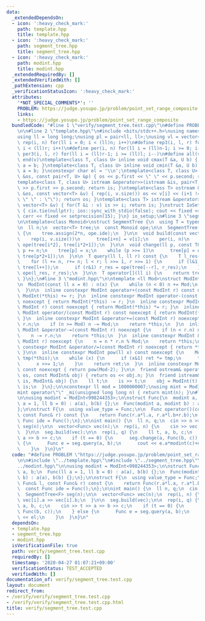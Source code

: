 ```yaml
---
data:
  _extendedDependsOn:
  - icon: ':heavy_check_mark:'
    path: template.hpp
    title: template.hpp
  - icon: ':heavy_check_mark:'
    path: segment_tree.hpp
    title: segment_tree.hpp
  - icon: ':heavy_check_mark:'
    path: modint.hpp
    title: modint.hpp
  _extendedRequiredBy: []
  _extendedVerifiedWith: []
  _pathExtension: cpp
  _verificationStatusIcon: ':heavy_check_mark:'
  attributes:
    '*NOT_SPECIAL_COMMENTS*': ''
    PROBLEM: https://judge.yosupo.jp/problem/point_set_range_composite
    links:
    - https://judge.yosupo.jp/problem/point_set_range_composite
  bundledCode: "#line 1 \"verify/segment_tree.test.cpp\"\n#define PROBLEM \"https://judge.yosupo.jp/problem/point_set_range_composite\"\
    \n\n#line 2 \"template.hpp\"\n#include <bits/stdc++.h>\nusing namespace std;\n\
    using ll = long long;\nusing pl = pair<ll, ll>;\nusing vl = vector<ll>;\n#define\
    \ rep(i, n) for(ll i = 0; i < (ll)n; i++)\n#define rep3(i, l, r) for(ll i = l;\
    \ i < (ll)r; i++)\n#define per(i, n) for(ll i = (ll)n-1; i >= 0; i--)\n#define\
    \ per3(i, l, r) for(ll i = (ll)r-1; i >= (ll)l; i--)\n#define all(v) begin(v),\
    \ end(v)\ntemplate<class T, class U> inline void cmax(T &a, U b) { if (a < b)\
    \ a = b; }\ntemplate<class T, class U> inline void cmin(T &a, U b) { if (a > b)\
    \ a = b; }\nconstexpr char el = '\\n';\ntemplate<class T, class U> ostream &operator<<(ostream\
    \ &os, const pair<T, U> &p) { os << p.first << \" \" << p.second; return os; }\n\
    template<class T, class U> istream &operator>>(istream &is, pair<T, U> &p) { is\
    \ >> p.first >> p.second; return is; }\ntemplate<class T> ostream &operator<<(ostream\
    \ &os, const vector<T> &v) { rep(i, v.size()) os << v[i] << (i+1 != v.size() ?\
    \ \" \" : \"\"); return os; }\ntemplate<class T> istream &operator>>(istream &is,\
    \ vector<T> &v) { for(T &i : v) is >> i; return is; }\nstruct IoSetup {\n  IoSetup()\
    \ { cin.tie(nullptr); ios::sync_with_stdio(false); cout << fixed << setprecision(15);\
    \ cerr << fixed << setprecision(15); }\n} io_setup;\n#line 3 \"segment_tree.hpp\"\
    \n\ntemplate<class Monoid>\nstruct SegmentTree {\n  using T = typename Monoid::value_type;\n\
    \n  ll n;\n  vector<T> tree;\n  const Monoid ope;\n\n  SegmentTree(ll n) : n(n)\
    \ {\n    tree.assign(2*n, ope.ide);\n  }\n\n  void build(const vector<T>& v) {\n\
    \    rep(i, v.size())\n      tree[i+n] = v[i];\n    per(i, n)\n      tree[i] =\
    \ ope(tree[i*2], tree[i*2+1]);\n  }\n\n  void change(ll p, const T& x) {\n   \
    \ p += n;\n    tree[p] = x;\n    while (p >>= 1)\n      tree[p] = ope(tree[p*2],\
    \ tree[p*2+1]);\n  }\n\n  T query(ll l, ll r) const {\n    T l_res{};\n    T r_res{};\n\
    \    for (l += n, r+= n; l < r; l >>= 1, r >>= 1) {\n      if (l&1) l_res = ope(l_res,\
    \ tree[l++]);\n      if (r&1) r_res = ope(tree[--r], r_res);\n    }\n    return\
    \ ope(l_res, r_res);\n  }\n\n  T operator[](ll i) {\n    return tree[i+n];\n \
    \ }\n};\n#line 3 \"modint.hpp\"\n\ntemplate <ll Mod>\nstruct ModInt {\n  ll n;\n\
    \n  ModInt(const ll x = 0) : n(x) {\n    while (n < 0) n += Mod;\n    n %= Mod;\n\
    \  }\n\n  inline constexpr ModInt operator+(const ModInt r) const noexcept { return\
    \ ModInt(*this) += r; }\n  inline constexpr ModInt operator-(const ModInt r) const\
    \ noexcept { return ModInt(*this) -= r; }\n  inline constexpr ModInt operator*(const\
    \ ModInt r) const noexcept { return ModInt(*this) *= r; }\n  inline constexpr\
    \ ModInt operator/(const ModInt r) const noexcept { return ModInt(*this) /= r;\
    \ }\n  inline constexpr ModInt &operator+=(const ModInt r) noexcept {\n    n +=\
    \ r.n;\n    if (n >= Mod) n -= Mod;\n    return *this;\n  }\n  inline constexpr\
    \ ModInt &operator-=(const ModInt r) noexcept {\n    if (n < r.n) n += Mod;\n\
    \    n -= r.n;\n    return *this;\n  }\n  inline constexpr ModInt &operator*=(const\
    \ ModInt r) noexcept {\n    n = n * r.n % Mod;\n    return *this;\n  }\n  inline\
    \ constexpr ModInt &operator/=(const ModInt r) noexcept { return *this *= r.inv();\
    \ }\n\n  inline constexpr ModInt pow(ll x) const noexcept {\n    ModInt<Mod> ret(1),\
    \ tmp(*this);\n    while (x) {\n      if (x&1) ret *= tmp;\n      tmp *= tmp;\n\
    \      x >>= 1;\n    }\n    return ret;\n  }\n  inline constexpr ModInt inv()\
    \ const noexcept { return pow(Mod-2); }\n\n  friend ostream& operator<<(ostream&\
    \ os, const ModInt& obj) { return os << obj.n; }\n  friend istream& operator>>(istream&\
    \ is, ModInt& obj) {\n    ll t;\n    is >> t;\n    obj = ModInt(t);\n    return\
    \ is;\n  }\n};\n\nconstexpr ll mod = 1000000007;\nusing mint = ModInt<mod>;\n\
    mint operator\"\" _mi(unsigned long long n) { return mint(n); }\n#line 6 \"verify/segment_tree.test.cpp\"\
    \n\nusing modint = ModInt<998244353>;\n\nstruct Func{\n  modint a, b;\n  Func(ll\
    \ a = 1, ll b = 0) : a(a), b(b) {};\n  Func(modint a, modint b) : a(a), b(b) {};\n\
    };\n\nstruct F{\n  using value_type = Func;\n\n  Func operator()(const Func& l,\
    \ const Func& r) const {\n    return Func(r.a*l.a, r.a*l.b+r.b);\n  }\n  const\
    \ Func ide = Func();\n};\n\nint main() {\n  ll n, q;\n  cin >> n >> q;\n  SegmentTree<F>\
    \ seg(n);\n\n  vector<Func> vec(n);\n  rep(i, n) {\n    cin >> vec[i].a >> vec[i].b;\n\
    \  }\n\n  seg.build(vec);\n\n  rep(i, q) {\n    ll t, a, b, c;\n    cin >> t >>\
    \ a >> b >> c;\n    if (t == 0) {\n      seg.change(a, Func(b, c));\n    } else\
    \ {\n      Func e = seg.query(a, b);\n      cout << e.a*modint(c)+e.b << el;\n\
    \    }\n  }\n}\n"
  code: "#define PROBLEM \"https://judge.yosupo.jp/problem/point_set_range_composite\"\
    \n\n#include \"../template.hpp\"\n#include \"../segment_tree.hpp\"\n#include \"\
    ../modint.hpp\"\n\nusing modint = ModInt<998244353>;\n\nstruct Func{\n  modint\
    \ a, b;\n  Func(ll a = 1, ll b = 0) : a(a), b(b) {};\n  Func(modint a, modint\
    \ b) : a(a), b(b) {};\n};\n\nstruct F{\n  using value_type = Func;\n\n  Func operator()(const\
    \ Func& l, const Func& r) const {\n    return Func(r.a*l.a, r.a*l.b+r.b);\n  }\n\
    \  const Func ide = Func();\n};\n\nint main() {\n  ll n, q;\n  cin >> n >> q;\n\
    \  SegmentTree<F> seg(n);\n\n  vector<Func> vec(n);\n  rep(i, n) {\n    cin >>\
    \ vec[i].a >> vec[i].b;\n  }\n\n  seg.build(vec);\n\n  rep(i, q) {\n    ll t,\
    \ a, b, c;\n    cin >> t >> a >> b >> c;\n    if (t == 0) {\n      seg.change(a,\
    \ Func(b, c));\n    } else {\n      Func e = seg.query(a, b);\n      cout << e.a*modint(c)+e.b\
    \ << el;\n    }\n  }\n}\n"
  dependsOn:
  - template.hpp
  - segment_tree.hpp
  - modint.hpp
  isVerificationFile: true
  path: verify/segment_tree.test.cpp
  requiredBy: []
  timestamp: '2020-04-27 01:07:21+09:00'
  verificationStatus: TEST_ACCEPTED
  verifiedWith: []
documentation_of: verify/segment_tree.test.cpp
layout: document
redirect_from:
- /verify/verify/segment_tree.test.cpp
- /verify/verify/segment_tree.test.cpp.html
title: verify/segment_tree.test.cpp
---
```


